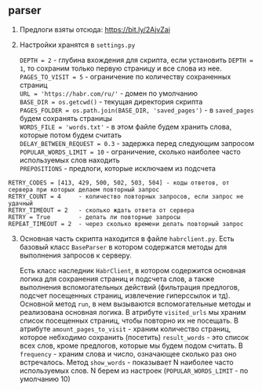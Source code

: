 ## parser
1. Предлоги взяты отсюда: https://bit.ly/2AjvZai  
2. Настройки хранятся в `settings.py`  

    `DEPTH = 2` - глубина вхождения для скрипта, если установить `DEPTH = 1`,
     то сохраним только первую страницу и все слова из нее.  
    `PAGES_TO_VISIT = 5` - ограничение по количеству сохраненных страниц  
    `URL = 'https://habr.com/ru/'` - домен по умолчанию    
    `BASE_DIR = os.getcwd()` - текущая директория скрипта  
    `PAGES_FOLDER = os.path.join(BASE_DIR, 'saved_pages')` - в `saved_pages` будем сохранять страницы  
    `WORDS_FILE = 'words.txt'` - в этом файле будем хранить слова, которые потом будем считать  
    `DELAY_BETWEEN_REQUEST = 0.3` - задержка перед следующим запросом  
    `POPULAR_WORDS_LIMIT = 10` - ограничение, сколько наиболее часто используемых слов находить  
    `PREPOSITIONS` - предлоги, которые исключаем из подсчета
    
```
RETRY_CODES = [413, 429, 500, 502, 503, 504] - коды ответов, от сервера при которых делаем повторный запрос
RETRY_COUNT = 4     - количество повторных запросов, если запрос не удачный
RETRY_TIMEOUT = 2   - сколько ждать ответа от сервера
RETRY = True        - делать ли повторные запросы
REPEAT_TIMEOUT = 2  - через сколько времени делать повторный запрос
```
3. Основная часть скрипта находится в файле `habrclient.py`.
    Есть базовый класс `BaseParser` в котором содержатся методы для выполнения запросов к серверу.  
      
    Есть класс наследник `HabrClient`, в котором содержится основная логика для сохранения страниц
    и подсчета слов, а также выполнения вспомогательных действий 
    (фильтрация предлогов, подсчет посещенных страниц, извлечение гиперссылок и тд).   
    Основной метод `run`, в нем вызываются вспомогательные методы и реализована основная логика.
    В атрибуте `visited_urls` мы храним список посещенных страниц, чтобы повторно их не посещать.
    В атрибуте `amount_pages_to_visit` - храним количество страниц, которое небходимо сохранить (посетить)
    `result_words` - это список всех слов, кроме предлогов, которые мы будем подом считать.
    В `frequency` - храним слова и число, означающее сколько раз оно встречалось.
    Метод `show_words` - показывает N наиболее часто используемых слов. N берем из настроек
    (`POPULAR_WORDS_LIMIT` - по умолчанию 10) 
    
        
